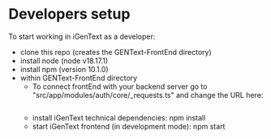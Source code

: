 # Developers setup

To start working in iGenText as a developer:

* clone this repo (creates the GENText-FrontEnd directory)
* install node (node v18.17.1)
* install npm (version 10.1.0)
* within GENText-FrontEnd directory
  * To connect frontEnd with your backend server go to "src/app/modules/auth/core/_requests.ts" and change the URL here:
    ``` export const URL = 'http://localhost:8000'
    ```
  * install iGenText technical dependencies: npm install
  * start iGenText frontend (in development mode): npm start
